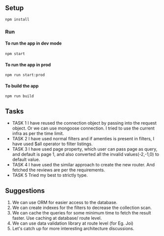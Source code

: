 ## Setup
    npm install

### Run

#### To run the app in dev mode
    npm start
#### To run the app in prod
    npm run start:prod
#### To build the app
    npm run build

## Tasks

 - TASK 1
I have reused the connection object by passing into the request object. Or we can use mongoose connection. I tried to use the current infra as per the time limit.
 - TASK 2 
I have used normal filters and if amenties is present in filters, I have used $all operator to filter listings.
 - TASK 3
I have used page property, which user can pass page as query, and default is page 1, and also converted all the invalid values(-2,-1,0) to default value.
 - TASK 4
I have used the similar approach to create the new router. And fetched the reviews are per the requirements.
 - TASK 5
Tried my best to strictly type.

## Suggestions

 1. We can use ORM for easier access to the database.
 2. We can create indexes for the filters to decrease the collection scan.
 3. We can cache the queries for some minimum time to fetch the result faster. Use caching at database/ route level.
 4. We can use data validation library at route level (for Eg. Joi)
 5. Let's catch up for more interesting architecture discussions.
